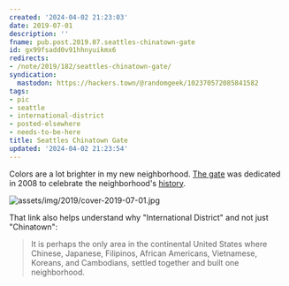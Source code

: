 ```yaml
---
created: '2024-04-02 21:23:03'
date: 2019-07-01
description: ''
fname: pub.post.2019.07.seattles-chinatown-gate
id: gx99fsadd0v91hhnyuikmx6
redirects:
- /note/2019/182/seattles-chinatown-gate/
syndication:
  mastodon: https://hackers.town/@randomgeek/102370572085841582
tags:
- pic
- seattle
- international-district
- posted-elsewhere
- needs-to-be-here
title: Seattles Chinatown Gate
updated: '2024-04-02 21:23:54'
---
```


Colors are a lot brighter in my new neighborhood. [The gate](https://www.historylink.org/File/8485) was dedicated in 2008 to celebrate the neighborhood's [history](http://chinatownconnection.com/seattle-chinatown-history.htm).

![assets/img/2019/cover-2019-07-01.jpg](assets/img/2019/cover-2019-07-01.jpg "Seattle's Chinatown Gate; King Street and Smith Tower behind")

That link also helps understand why "International District" and not just "Chinatown":

> It is perhaps the only area in the continental United States where Chinese,
> Japanese, Filipinos, African Americans, Vietnamese, Koreans, and Cambodians,
> settled together and built one neighborhood.